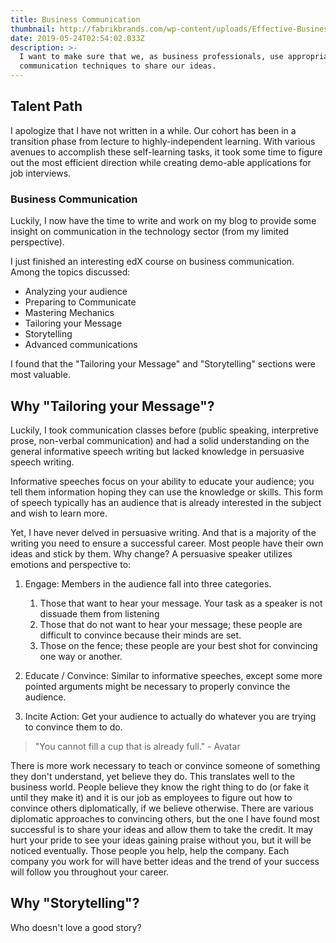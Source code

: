```yaml
---
title: Business Communication
thumbnail: http://fabrikbrands.com/wp-content/uploads/Effective-Business-Communication-1.jpg
date: 2019-05-24T02:54:02.033Z
description: >-
  I want to make sure that we, as business professionals, use appropriate
  communication techniques to share our ideas.
---
```


## Talent Path

I apologize that I have not written in a while. Our cohort has been in a transition phase from lecture to highly-independent learning. With various avenues to accomplish these self-learning tasks, it took some time to figure out the most efficient direction while creating demo-able applications for job interviews.

### Business Communication

Luckily, I now have the time to write and work on my blog to provide some insight on communication in the technology sector (from my limited perspective).

I just finished an interesting edX course on business communication. Among the topics discussed:

- Analyzing your audience
- Preparing to Communicate
- Mastering Mechanics
- Tailoring your Message
- Storytelling
- Advanced communications

I found that the "Tailoring your Message" and "Storytelling" sections were most valuable.

## Why "Tailoring your Message"?

Luckily, I took communication classes before (public speaking, interpretive prose, non-verbal communication) and had a solid understanding on the general informative speech writing but lacked knowledge in persuasive speech writing.

Informative speeches focus on your ability to educate your audience; you tell them information hoping they can use the knowledge or skills. This form of speech typically has an audience that is already interested in the subject and wish to learn more.

Yet, I have never delved in persuasive writing. And that is a majority of the writing you need to ensure a successful career. Most people have their own ideas and stick by them. Why change? A persuasive speaker utilizes emotions and perspective to:

1. Engage: Members in the audience fall into three categories.

   1. Those that want to hear your message. Your task as a speaker is not dissuade them from listening
   2. Those that do not want to hear your message; these people are difficult to convince because their minds are set.
   3. Those on the fence; these people are your best shot for convincing one way or another.

2. Educate / Convince: Similar to informative speeches, except some more pointed arguments might be necessary to properly convince the audience.
3. Incite Action: Get your audience to actually do whatever you are trying to convince them to do.

> "You cannot fill a cup that is already full." - Avatar

There is more work necessary to teach or convince someone of something they don't understand, yet believe they do. This translates well to the business world. People believe they know the right thing to do (or fake it until they make it) and it is our job as employees to figure out how to convince others diplomatically, if we believe otherwise. There are various diplomatic approaches to convincing others, but the one I have found most successful is to share your ideas and allow them to take the credit. It may hurt your pride to see your ideas gaining praise without you, but it will be noticed eventually. Those people you help, help the company. Each company you work for will have better ideas and the trend of your success will follow you throughout your career.

## Why "Storytelling"?

Who doesn't love a good story?
